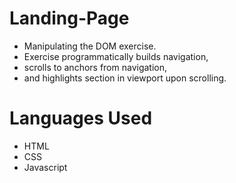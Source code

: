 # Landing-Page

- Manipulating the DOM exercise.
- Exercise programmatically builds navigation,
- scrolls to anchors from navigation,
- and highlights section in viewport upon scrolling.

# Languages Used

- HTML
- CSS
- Javascript
